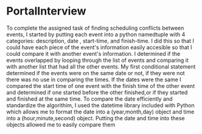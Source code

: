 # PortalInterview

To complete the assigned task of finding scheduling conflicts between events, I started by putting each event into a python namedtuple with 4 categories: description, date , start-time, and finish-time. I did this so that I could have each piece of the event's information easily accesible so that I could compare it with another event's information. I determined if the events overlapped by looping through the list of events and comparing it with another list that had all the other events. My first conditional statement determined if the events were on the same date or not, if they were not there was no use in comparing the times. If the dates were the same I compared the start time of one event with the finish time of the other event and determined if one started before the other finished,or if  they started and finished at the same time. To compare the date efficiently and standardize the algorithim, I used the datetime library included with Python which allows me to format the date into a (year,month,day) object and time into a (hour,minute,second) object. Putting the date and time into these objects allowed me to easily compare them

